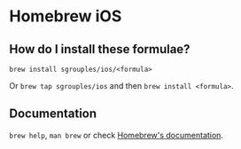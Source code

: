 # Homebrew iOS

## How do I install these formulae?

`brew install sgrouples/ios/<formula>`

Or `brew tap sgrouples/ios` and then `brew install <formula>`.

## Documentation

`brew help`, `man brew` or check [Homebrew's documentation](https://docs.brew.sh).
